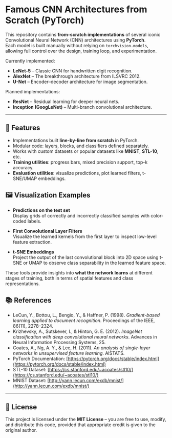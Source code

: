 # Famous CNN Architectures from Scratch (PyTorch)

This repository contains **from-scratch implementations** of several iconic Convolutional Neural Network (CNN) architectures using **PyTorch**.  
Each model is built manually without relying on `torchvision.models`, allowing full control over the design, training loop, and experimentation.


Currently implemented:
- **LeNet-5** – Classic CNN for handwritten digit recognition.
- **AlexNet** – The breakthrough architecture from ILSVRC 2012.
- **U-Net** – Encoder–decoder architecture for image segmentation.


Planned implementations:
- **ResNet** – Residual learning for deeper neural nets.
- **Inception (GoogLeNet)** – Multi-branch convolutional architecture.

---

## 🚀 Features
- Implementations built **line-by-line from scratch** in PyTorch.
- Modular code: layers, blocks, and classifiers defined separately.
- Works with custom datasets or popular datasets like **MNIST**, **STL-10**, etc.
- **Training utilities**: progress bars, mixed precision support, top-k accuracy.
- **Evaluation utilities**: visualize predictions, plot learned filters, t-SNE/UMAP embeddings.


## 🖼 Visualization Examples

- **Predictions on the test set**  
  Display grids of correctly and incorrectly classified samples with color-coded labels.  

- **First Convolutional Layer Filters**  
  Visualize the learned kernels from the first layer to inspect low-level feature extraction.  

- **t-SNE Embeddings**  
  Project the output of the last convolutional block into 2D space using t-SNE or UMAP to observe class separability in the learned feature space.  

These tools provide insights into **what the network learns** at different stages of training, both in terms of spatial features and class representations.

## 📚 References

- LeCun, Y., Bottou, L., Bengio, Y., & Haffner, P. (1998). *Gradient-based learning applied to document recognition*. Proceedings of the IEEE, 86(11), 2278–2324.  
- Krizhevsky, A., Sutskever, I., & Hinton, G. E. (2012). *ImageNet classification with deep convolutional neural networks*. Advances in Neural Information Processing Systems, 25.  
- Coates, A., Ng, A. Y., & Lee, H. (2011). *An analysis of single-layer networks in unsupervised feature learning*. AISTATS.  
- PyTorch Documentation: [https://pytorch.org/docs/stable/index.html](https://pytorch.org/docs/stable/index.html)  
- STL-10 Dataset: [https://cs.stanford.edu/~acoates/stl10/](https://cs.stanford.edu/~acoates/stl10/)  
- MNIST Dataset: [http://yann.lecun.com/exdb/mnist/](http://yann.lecun.com/exdb/mnist/)



---

## 📝 License
This project is licensed under the **MIT License** – you are free to use, modify, and distribute this code, provided that appropriate credit is given to the original author.

